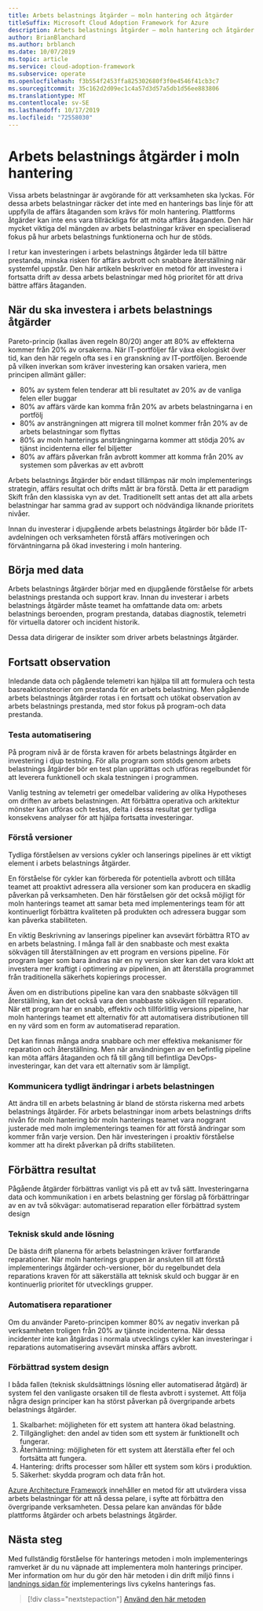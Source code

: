 ```yaml
---
title: Arbets belastnings åtgärder – moln hantering och åtgärder
titleSuffix: Microsoft Cloud Adoption Framework for Azure
description: Arbets belastnings åtgärder – moln hantering och åtgärder
author: BrianBlanchard
ms.author: brblanch
ms.date: 10/07/2019
ms.topic: article
ms.service: cloud-adoption-framework
ms.subservice: operate
ms.openlocfilehash: f3b554f2453ffa825302680f3f0e4546f41cb3c7
ms.sourcegitcommit: 35c162d2d09ec1c4a57d3d57a5db1d56ee883806
ms.translationtype: MT
ms.contentlocale: sv-SE
ms.lasthandoff: 10/17/2019
ms.locfileid: "72558030"
---
```

# <a name="workload-operations-in-cloud-management"></a>Arbets belastnings åtgärder i moln hantering

Vissa arbets belastningar är avgörande för att verksamheten ska lyckas. För dessa arbets belastningar räcker det inte med en hanterings bas linje för att uppfylla de affärs åtaganden som krävs för moln hantering. Plattforms åtgärder kan inte ens vara tillräckliga för att möta affärs åtaganden. Den här mycket viktiga del mängden av arbets belastningar kräver en specialiserad fokus på hur arbets belastnings funktionerna och hur de stöds.

I retur kan investeringen i arbets belastnings åtgärder leda till bättre prestanda, minska risken för affärs avbrott och snabbare återställning när systemfel uppstår. Den här artikeln beskriver en metod för att investera i fortsatta drift av dessa arbets belastningar med hög prioritet för att driva bättre affärs åtaganden.

## <a name="when-to-invest-in-workload-operations"></a>När du ska investera i arbets belastnings åtgärder

Pareto-princip (kallas även regeln 80/20) anger att 80% av effekterna kommer från 20% av orsakerna. När IT-portföljer får växa ekologiskt över tid, kan den här regeln ofta ses i en granskning av IT-portföljen. Beroende på vilken inverkan som kräver investering kan orsaken variera, men principen allmänt gäller:

- 80% av system felen tenderar att bli resultatet av 20% av de vanliga felen eller buggar
- 80% av affärs värde kan komma från 20% av arbets belastningarna i en portfölj
- 80% av ansträngningen att migrera till molnet kommer från 20% av de arbets belastningar som flyttas
- 80% av moln hanterings ansträngningarna kommer att stödja 20% av tjänst incidenterna eller fel biljetter
- 80% av affärs påverkan från avbrott kommer att komma från 20% av systemen som påverkas av ett avbrott

Arbets belastnings åtgärder bör endast tillämpas när moln implementerings strategin, affärs resultat och drifts mått är bra förstå. Detta är ett paradigm Skift från den klassiska vyn av det. Traditionellt sett antas det att alla arbets belastningar har samma grad av support och nödvändiga liknande prioritets nivåer.

Innan du investerar i djupgående arbets belastnings åtgärder bör både IT-avdelningen och verksamheten förstå affärs motiveringen och förväntningarna på ökad investering i moln hantering.

## <a name="start-with-the-data"></a>Börja med data

Arbets belastnings åtgärder börjar med en djupgående förståelse för arbets belastnings prestanda och support krav. Innan du investerar i arbets belastnings åtgärder måste teamet ha omfattande data om: arbets belastnings beroenden, program prestanda, databas diagnostik, telemetri för virtuella datorer och incident historik.

Dessa data dirigerar de insikter som driver arbets belastnings åtgärder.

## <a name="continued-observation"></a>Fortsatt observation

Inledande data och pågående telemetri kan hjälpa till att formulera och testa basreaktionsteorier om prestanda för en arbets belastning. Men pågående arbets belastnings åtgärder rotas i en fortsatt och utökat observation av arbets belastnings prestanda, med stor fokus på program-och data prestanda.

### <a name="testing-automation"></a>Testa automatisering

På program nivå är de första kraven för arbets belastnings åtgärder en investering i djup testning. För alla program som stöds genom arbets belastnings åtgärder bör en test plan upprättas och utföras regelbundet för att leverera funktionell och skala testningen i programmen.

Vanlig testning av telemetri ger omedelbar validering av olika Hypotheses om driften av arbets belastningen. Att förbättra operativa och arkitektur mönster kan utföras och testas, delta i dessa resultat ger tydliga konsekvens analyser för att hjälpa fortsatta investeringar.

### <a name="understand-releases"></a>Förstå versioner

Tydliga förståelsen av versions cykler och lanserings pipelines är ett viktigt element i arbets belastnings åtgärder.

En förståelse för cykler kan förbereda för potentiella avbrott och tillåta teamet att proaktivt adressera alla versioner som kan producera en skadlig påverkan på verksamheten. Den här förståelsen gör det också möjligt för moln hanterings teamet att samar beta med implementerings team för att kontinuerligt förbättra kvaliteten på produkten och adressera buggar som kan påverka stabiliteten.

En viktig Beskrivning av lanserings pipeliner kan avsevärt förbättra RTO av en arbets belastning. I många fall är den snabbaste och mest exakta sökvägen till återställningen av ett program en versions pipeline. För program lager som bara ändras när en ny version sker kan det vara klokt att investera mer kraftigt i optimering av pipelinen, än att återställa programmet från traditionella säkerhets kopierings processer.

Även om en distributions pipeline kan vara den snabbaste sökvägen till återställning, kan det också vara den snabbaste sökvägen till reparation. När ett program har en snabb, effektiv och tillförlitlig versions pipeline, har moln hanterings teamet ett alternativ för att automatisera distributionen till en ny värd som en form av automatiserad reparation.

Det kan finnas många andra snabbare och mer effektiva mekanismer för reparation och återställning. Men när användningen av en befintlig pipeline kan möta affärs åtaganden och få till gång till befintliga DevOps-investeringar, kan det vara ett alternativ som är lämpligt.

### <a name="clearly-communicate-changes-to-the-workload"></a>Kommunicera tydligt ändringar i arbets belastningen

Att ändra till en arbets belastning är bland de största riskerna med arbets belastnings åtgärder. För arbets belastningar inom arbets belastnings drifts nivån för moln hantering bör moln hanterings teamet vara noggrant justerade med moln implementerings teamen för att förstå ändringar som kommer från varje version. Den här investeringen i proaktiv förståelse kommer att ha direkt påverkan på drifts stabiliteten.

## <a name="improve-outcomes"></a>Förbättra resultat

Pågående åtgärder förbättras vanligt vis på ett av två sätt. Investeringarna data och kommunikation i en arbets belastning ger förslag på förbättringar av en av två sökvägar: automatiserad reparation eller förbättrad system design

### <a name="technical-debt-resolution"></a>Teknisk skuld ande lösning

De bästa drift planerna för arbets belastningen kräver fortfarande reparationer. När moln hanterings gruppen är ansluten till att förstå implementerings åtgärder och-versioner, bör du regelbundet dela reparations kraven för att säkerställa att teknisk skuld och buggar är en kontinuerlig prioritet för utvecklings grupper.

### <a name="automate-remediation"></a>Automatisera reparationer

Om du använder Pareto-principen kommer 80% av negativ inverkan på verksamheten troligen från 20% av tjänste incidenterna. När dessa incidenter inte kan åtgärdas i normala utvecklings cykler kan investeringar i reparations automatisering avsevärt minska affärs avbrott.

### <a name="improved-system-design"></a>Förbättrad system design

I båda fallen (teknisk skuldsättnings lösning eller automatiserad åtgärd) är system fel den vanligaste orsaken till de flesta avbrott i systemet. Att följa några design principer kan ha störst påverkan på övergripande arbets belastnings åtgärder.

1. Skalbarhet: möjligheten för ett system att hantera ökad belastning.
2. Tillgänglighet: den andel av tiden som ett system är funktionellt och fungerar.
3. Återhämtning: möjligheten för ett system att återställa efter fel och fortsätta att fungera.
4. Hantering: drifts processer som håller ett system som körs i produktion.
5. Säkerhet: skydda program och data från hot.

[Azure Architecture Framework](https://docs.microsoft.com/azure/architecture/guide/pillars) innehåller en metod för att utvärdera vissa arbets belastningar för att nå dessa pelare, i syfte att förbättra den övergripande verksamheten. Dessa pelare kan användas för både plattforms åtgärder och arbets belastnings åtgärder.

## <a name="next-steps"></a>Nästa steg

Med fullständig förståelse för hanterings metoden i moln implementerings ramverket är du nu väpnade att implementera moln hanterings principer. Mer information om hur du gör den här metoden i din drift miljö finns i [landnings sidan för](../index.md) implementerings livs cykelns hanterings fas.

> [!div class="nextstepaction"]
> [Använd den här metoden](../index.md)
